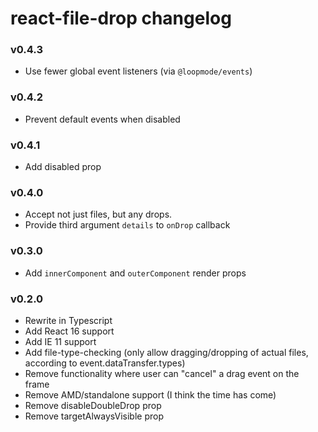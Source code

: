 # react-file-drop changelog

### v0.4.3

* Use fewer global event listeners (via `@loopmode/events`)

### v0.4.2
* Prevent default events when disabled

### v0.4.1
* Add disabled prop

### v0.4.0
* Accept not just files, but any drops.
* Provide third argument `details` to `onDrop` callback

### v0.3.0
* Add `innerComponent` and `outerComponent` render props

### v0.2.0
* Rewrite in Typescript
* Add React 16 support
* Add IE 11 support
* Add file-type-checking (only allow dragging/dropping of actual files, according to event.dataTransfer.types)
* Remove functionality where user can "cancel" a drag event on the frame
* Remove AMD/standalone support (I think the time has come)
* Remove disableDoubleDrop prop
* Remove targetAlwaysVisible prop
